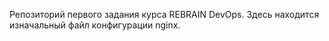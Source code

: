 Репозиторий первого задания курса REBRAIN DevOps. Здесь находится изначальный файл конфигурации nginx.
